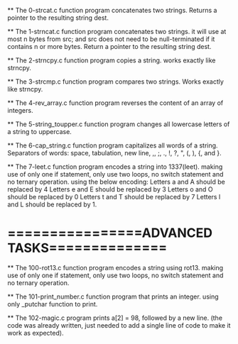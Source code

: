 
** The 0-strcat.c function program concatenates two strings. Returns a pointer to the resulting string dest.

** The 1-strncat.c function program concatenates two strings. it will use at most n bytes from src; and src does not need to be null-terminated if it contains n or more bytes. Return a pointer to the resulting string dest.

** The 2-strncpy.c function program copies a string. works exactly like strncpy.

** The 3-strcmp.c function program compares two strings. Works exactly like strncpy.

** The 4-rev_array.c function program reverses the content of an array of integers.

** The 5-string_toupper.c function program changes all lowercase letters of a string to uppercase.

** The 6-cap_string.c function program capitalizes all words of a string. Separators of words: space, tabulation, new line, ,, ;, ., !, ?, ", (, ), {, and }.

** The 7-leet.c function program encodes a string into 1337(leet). making use of only one if statement, only use two loops, no switch statement and no ternary operation. using the below encoding:
    Letters a and A should be replaced by 4
    Letters e and E should be replaced by 3
    Letters o and O should be replaced by 0
    Letters t and T should be replaced by 7
    Letters l and L should be replaced by 1.


================ADVANCED TASKS==============
============================================

** The 100-rot13.c function program encodes a string using rot13. making use of only one if statement, only use two loops, no switch statement and no ternary operation.

** The 101-print_number.c function program that prints an integer. using only _putchar function to print.

** The 102-magic.c program prints a[2] = 98, followed by a new line. (the code was already written, just needed to add a single line of code to make it work as expected).



